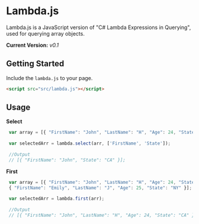 Lambda.js
=========

Lambda.js is a JavaScript version of "C# Lambda Expressions in Querying", used for querying array objects.

**Current Version:** *v0.1*


Getting Started
---------------

Include the `lambda.js` to your page.

```html
<script src="src/lambda.js"></script>
```


Usage
---------------

**Select**

```js
 var array = [{ "FirstName": "John", "LastName": "H", "Age": 24, "State": "CA" }];
 
 var selectedArr = lambda.select(arr, ['FirstName', 'State']);
 
 //Output
 // [{ "FirstName": "John", "State": "CA" }];
``` 
 
**First**
```js
 var array = [{ "FirstName": "John", "LastName": "H", "Age": 24, "State": "CA" }, 
 { "FirstName": "Emily", "LastName": "J", "Age": 25, "State": "NY" }];
 
 var selectedArr = lambda.first(arr);
 
 //Output
 // [{ "FirstName": "John", "LastName": "H", "Age": 24, "State": "CA" }];
```
